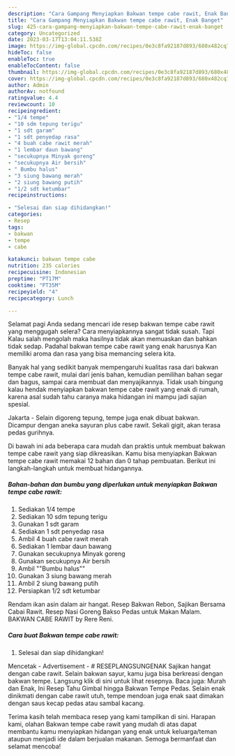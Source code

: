 ```yaml
---
description: "Cara Gampang Menyiapkan Bakwan tempe cabe rawit, Enak Banget"
title: "Cara Gampang Menyiapkan Bakwan tempe cabe rawit, Enak Banget"
slug: 425-cara-gampang-menyiapkan-bakwan-tempe-cabe-rawit-enak-banget
category: Uncategorized
date: 2023-03-17T13:04:11.538Z
image: https://img-global.cpcdn.com/recipes/0e3c8fa92187d893/680x482cq70/bakwan-tempe-cabe-rawit-foto-resep-utama.jpg
hideToc: false
enableToc: true
enableTocContent: false
thumbnail: https://img-global.cpcdn.com/recipes/0e3c8fa92187d893/680x482cq70/bakwan-tempe-cabe-rawit-foto-resep-utama.jpg
cover: https://img-global.cpcdn.com/recipes/0e3c8fa92187d893/680x482cq70/bakwan-tempe-cabe-rawit-foto-resep-utama.jpg
author: Admin
authorAv: notfound
ratingvalue: 4.4
reviewcount: 10
recipeingredient:
- "1/4 tempe"
- "10 sdm tepung terigu"
- "1 sdt garam"
- "1 sdt penyedap rasa"
- "4 buah cabe rawit merah"
- "1 lembar daun bawang"
- "secukupnya Minyak goreng"
- "secukupnya Air bersih"
- " Bumbu halus"
- "3 siung bawang merah"
- "2 siung bawang putih"
- "1/2 sdt ketumbar"
recipeinstructions:

- "Selesai dan siap dihidangkan!"
categories:
- Resep
tags:
- bakwan
- tempe
- cabe

katakunci: bakwan tempe cabe 
nutrition: 235 calories
recipecuisine: Indonesian
preptime: "PT17M"
cooktime: "PT35M"
recipeyield: "4"
recipecategory: Lunch

---
```



Selamat pagi Anda sedang mencari ide resep bakwan tempe cabe rawit yang menggugah selera? Cara menyiapkannya sangat tidak susah. Tapi Kalau salah mengolah maka hasilnya tidak akan memuaskan dan bahkan tidak sedap. Padahal bakwan tempe cabe rawit yang enak harusnya Kan memiliki aroma dan rasa yang bisa memancing selera kita.


Banyak hal yang sedikit banyak mempengaruhi kualitas rasa dari bakwan tempe cabe rawit, mulai dari jenis bahan, kemudian pemilihan bahan segar dan bagus, sampai cara membuat dan menyajikannya. Tidak usah bingung kalau hendak menyiapkan bakwan tempe cabe rawit yang enak di rumah, karena asal sudah tahu caranya maka hidangan ini mampu jadi sajian spesial.

Jakarta - Selain digoreng tepung, tempe juga enak dibuat bakwan. Dicampur dengan aneka sayuran plus cabe rawit. Sekali gigit, akan terasa pedas gurihnya.


Di bawah ini ada beberapa cara mudah dan praktis untuk membuat bakwan tempe cabe rawit yang siap dikreasikan. Kamu bisa menyiapkan Bakwan tempe cabe rawit memakai 12 bahan dan 0 tahap pembuatan. Berikut ini langkah-langkah untuk membuat hidangannya.

<!--inarticleads1-->

##### Bahan-bahan dan bumbu yang diperlukan untuk menyiapkan Bakwan tempe cabe rawit:

1. Sediakan 1/4 tempe
1. Sediakan 10 sdm tepung terigu
1. Gunakan 1 sdt garam
1. Sediakan 1 sdt penyedap rasa
1. Ambil 4 buah cabe rawit merah
1. Sediakan 1 lembar daun bawang
1. Gunakan secukupnya Minyak goreng
1. Gunakan secukupnya Air bersih
1. Ambil  &#34;&#34;Bumbu halus&#34;&#34;
1. Gunakan 3 siung bawang merah
1. Ambil 2 siung bawang putih
1. Persiapkan 1/2 sdt ketumbar


Rendam ikan asin dalam air hangat. Resep Bakwan Rebon, Sajikan Bersama Cabai Rawit. Resep Nasi Goreng Bakso Pedas untuk Makan Malam. BAKWAN CABE RAWIT by Rere Reni. 

<!--inarticleads2-->

##### Cara buat Bakwan tempe cabe rawit:


1. Selesai dan siap dihidangkan!

Mencetak - Advertisement - # RESEPLANGSUNGENAK Sajikan hangat dengan cabe rawit. Selain bakwan sayur, kamu juga bisa berkreasi dengan bakwan tempe. Langsung klik di sini untuk lihat resepnya. Baca juga: Murah dan Enak, Ini Resep Tahu Gimbal hingga Bakwan Tempe Pedas. Selain enak dinikmati dengan cabe rawit utuh, tempe mendoan juga enak saat dimakan dengan saus kecap pedas atau sambal kacang. 

Terima kasih telah membaca resep yang kami tampilkan di sini. Harapan kami, olahan Bakwan tempe cabe rawit yang mudah di atas dapat membantu kamu menyiapkan hidangan yang enak untuk keluarga/teman ataupun menjadi ide dalam berjualan makanan. Semoga bermanfaat dan selamat mencoba!
